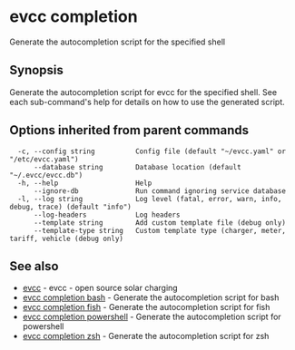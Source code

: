 # evcc completion

Generate the autocompletion script for the specified shell

## Synopsis

Generate the autocompletion script for evcc for the specified shell.
See each sub-command's help for details on how to use the generated script.


## Options inherited from parent commands

```
  -c, --config string          Config file (default "~/evcc.yaml" or "/etc/evcc.yaml")
      --database string        Database location (default "~/.evcc/evcc.db")
  -h, --help                   Help
      --ignore-db              Run command ignoring service database
  -l, --log string             Log level (fatal, error, warn, info, debug, trace) (default "info")
      --log-headers            Log headers
      --template string        Add custom template file (debug only)
      --template-type string   Custom template type (charger, meter, tariff, vehicle (debug only)
```

## See also

* [evcc](evcc.md)	 - evcc - open source solar charging
* [evcc completion bash](evcc_completion_bash.md)	 - Generate the autocompletion script for bash
* [evcc completion fish](evcc_completion_fish.md)	 - Generate the autocompletion script for fish
* [evcc completion powershell](evcc_completion_powershell.md)	 - Generate the autocompletion script for powershell
* [evcc completion zsh](evcc_completion_zsh.md)	 - Generate the autocompletion script for zsh


